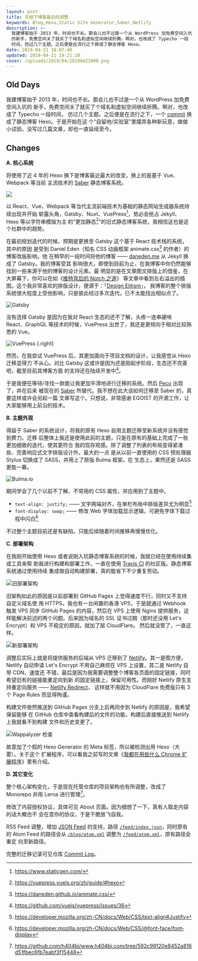 ```yaml
---
layout: post
title: 总结下博客最近的调整
keywords: Blog,Hexo,Static Site Generator,Saber,Netlify
description: >-
  我建博客始于 2013 年，时间也不长。那会儿也不过是一个从 WordPress 加免费空间入坑
  的新手，免费空间关了就买了个域名和虚拟空间继续折腾。啊对，也改成了 Typecho 一段
  时间，仿过几个主题。之后便是在流行之下换成了静态博客 Hexo。
date: 2019-04-21 18:07:40
updated: 2019-04-21 19:21:20
cover: /uploads/2019/04/20190421008.png
---
```


## Old Days

我建博客始于 2013 年，时间也不长。那会儿也不过是一个从 WordPress 加免费空间入坑的
新手，免费空间关了就买了个域名和虚拟空间继续折腾。啊对，也改成了 Typecho 一段时间，
仿过几个主题。之后便是在流行之下，一个 [commit] 换成了静态博客 Hexo。于是开始在这
个“自留地/实验室”里摆弄各种新玩意，做做小试验。没写过几篇文章，却也一直延续至今。

## Changes

**A. 核心系统**

将使用了近 4 年的 Hexo 换下是博客最近最大的改变，换上的是基于 Vue、Webpack 等当前
主流技术的 [Saber] 静态博客系统。

![](/uploads/2019/04/20190421002.png)

以 React、Vue、Webpack 等当代主流前端技术为基础的静态网站生成器系统持续出现并开始
崭露头角，Gatsby、Nuxt、VuePress[^1]，势必会抢占 Jekyll、Hexo 等以字符串模版为主
的“更加静态[^2]”的旧式静态博客系统，我相信这也是这个社群中的趋势。

在最初规划迭代的时候，预期是更换至 Gatsby 这个基于 React 技术栈的系统，其中的原因
是受到 Daniel Eden（知名 CSS 动画框架 animate.css[^3] 的作者）的博客改版影响。他
在稍早的一段时间将他的博客 —— [daneden.me] 从 Jekyll 换成了 Gatsby。我的博客受其
影响很大，即使到目前为止，在我博客中你仍然能够找到一些来源于他的博客的设计元素。最
明显的是在文章图文排版上的借鉴，在大屏幕下，你可以在如《[推特背后的 Notch 之道]》
等文章中看到左右溢出的插图。这个我非常喜欢的排版设计，便源于：「[Design Elitism]」，
我博客的整个排版系统很大程度上受他影响，只是彼此经过多次迭代，已不太能找出相似点了。

![Gatsby](/uploads/2019/04/20190421005.png)

没有选择 Gatsby 是因为在我对 React 生态的还不了解，头疼一连串硬啃 React、GraphQL
等技术的时候，VuePress 出世了，我还是更倾向于相对比较熟悉的 Vue。

![VuePress](/uploads/2019/04/20190421003.png)
{.right}

然而，在我尝试 VuePress 后，其更加面向于项目文档的设计，让我感觉从 Hexo 迁移显得力
不从心。对比 Gatsby 这或许是因为还是刚起步阶段，生态还不完善吧，截至目前其博客方面
的支持还在陆续开发中[^4]。

于是我便在等待/寻找一款能让我更加平滑地进行迁移的系统。然后 [Peco] 出现了，并在后来
被现在的 [Saber] 所替代。我不想在此大谈如何迁移至 Saber 的，真要这样或许会另起一篇
文章写这个。只想说，非常感谢 EGOIST 的开源工作，让大家能够用上前沿的技术。

**B. 主题外观**

得益于 Saber 的系统设计，将我的原有 Hexo 自用主题迁移至新系统并没有感觉到费力。迁移
后整体上我还是使用此前的主题，只是在原有的基础上完成了一些更加细致的迭代，使其更符合
我的现存观感。除了调整了列表的布局变得紧凑些、完善响应式文字排版设计外，最大的一点
是从以前一直使用的 CSS 预处理器 Stylus 切换成了 SASS，并用上了原版 Bulma 框架。在
生态上，果然还是 SASS 更胜一筹。

![Bulma.io](/uploads/2019/04/20190421004.png)

期间学会了几个以前不了解、不常用的 CSS 属性，并应用到了主题中。

- `text-align: justify;` —— 文字两端对齐，在单栏布局中排版差异尤为明显[^5]
- `font-display: swap;` —— 修改 Web 字体加载显示逻辑，可避免字体下载过程中闪白[^6]

不过整个主题目前还是有缺陷，只能后续随着时间推移再慢慢优化。

**C. 部署架构**

在我刚开始使用 Hexo 或者说刚入坑静态博客系统的时候，我就已经在使用持续集成工具来帮
助我进行构建和部署工作，一直在使用 [Travis CI] 的社区版。静态博客系统通过使用持续
集成做自动构建部署，真的能省下不少重复劳动。

![旧部署架构](/uploads/2019/04/20190421005.jpg)

旧架构如此的原因是以前部署到 GitHub Pages 上觉得速度不行，同时又不支持自定义域名使
用 HTTPS，我也有一台闲置的香港 VPS，于是就通过 Webhook 触发 VPS 同步 GitHub Pages
的内容，然后在 VPS 上使用 Nginx 提供服务，这样能解决前述的两个问题。后来因为域名的
SSL 证书过期（那时还没用 Let's Encrypt）和 VPS 不稳定的原因，就加了层 CloudFlare。
然后就没管了，一直这样。

![新部署架构](/uploads/2019/04/20190421006.jpg)

调整后实际上就是将提供服务的后端从 VPS 迁移到了 [Netlify]。其一是图方便，Netlify
自动申请 Let's Encrypt 不用自己麻烦在 VPS 上设置，其二是 Netlify 自带 CDN，速度还
不错，最后是因为我需要调整整个博客各页面的固定链接，同时希望旧有的链接能重定向到新
的固定链接上，保留可用性。而刚好 Netlify 原生支持重定向服务 —— [Netlify Redirect]，
这样就不用因为 CloudFlare 免费版只有 3 个 Page Rules 而显得拘谨。

构建文件依然推送到 GitHub Pages 分支上后再同步到 Netlify 的原因是，我希望保留能够
在 GitHub 仓库中查看构建后的文件的功能，构建后直接推送到 Netlify 上我就看不到构建
文件和历史变更了。

![Wappalyzer 检查](/uploads/2019/04/20190421007.png)

故意加了个假的 Hexo Generator 的 Meta 标签，所以被检测出用 Hexo（大雾）。关于这个
扩展程序，可以看我之前写的文章《[我都在用些什么 Chrome 扩展程序]》里有介绍。 

**D. 其它变化**

整个核心架构变化，于是现在托管仓库的项目架构也有所调整，改成了 Monorepo 并用 Lerna
进行管理[^7]。

修改了内容授权协议，具体可见 About 页面。因为细想了一下，真有人取走内容的话大概也不
会在意你的协议，于是干脆放飞自我。

RSS Feed 调整，增加 [JSON Feed] 的支持，路径 [`/feed/index.json`]，同时原有的
Atom Feed 的路径会从 [`/blog/atom.xml`] 调整为 [`/feed/atom.xml`]，原有路径会重定
向至新路径。

完整的迁移记录可见仓库 [Commit Log]。

[^1]: https://www.staticgen.com/
[^2]: https://vuepress.vuejs.org/zh/guide/#hexo
[^3]: https://daneden.github.io/animate.css/
[^4]: https://github.com/vuejs/vuepress/issues/36
[^5]: https://developer.mozilla.org/zh-CN/docs/Web/CSS/text-align#Justify
[^6]: https://developer.mozilla.org/zh-CN/docs/Web/CSS/@font-face/font-display
[^7]: https://github.com/h404bi/www.h404bi.com/tree/592c99120e8452a816d51fbec6fb7eabf3f15448

[commit]: https://github.com/h404bi/www.h404bi.com/commit/88362f79adfea93151ecc9f19f8647cd28562c2c
[Saber]: https://github.com/egoist/saber
[daneden.me]: https://github.com/daneden/daneden.me
[推特背后的 Notch 之道]: /blog/2018/01/the-tao-of-notch-beyond-twitter
[Design Elitism]: https://daneden.me/2014/06/28/design-elitism/
[Peco]: https://github.com/upash/peco
[Travis CI]: https://github.com/h404bi/www.h404bi.com/commits/master/.travis.yml
[Netlify]: https://www.netlify.com
[Netlify Redirect]: https://www.netlify.com/docs/redirects/
[我都在用些什么 Chrome 扩展程序]: /blog/2018/12/chrome-extensions-that-i-am-using
[JSON Feed]: https://jsonfeed.org/
[`/feed/index.json`]: /feed/index.json
[`/blog/atom.xml`]: /blog/atom.xml
[`/feed/atom.xml`]: /feed/atom.xml
[Commit Log]: https://github.com/h404bi/www.h404bi.com/compare/v2019.3.29-mina...592c99
